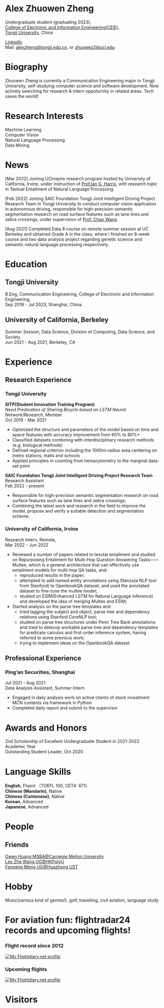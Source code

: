 # Alex Zhuowen Zheng

Undergraduate student (graduating 2023),  
[College of Electronic and Information Engineering(CEIE)](https://see-en.tongji.edu.cn),  
[Tongji University](https://en.tongji.edu.cn), China  

[LinkedIn](https://www.linkedin.com/in/alex-zheng-blkr)  
Mail: alexzheng@tongji.edu.cn, or
      zhuowez2@uci.edu
      
# Biography

Zhuowen Zheng is currently a Communication Engineering major in Tongji University, self-studying computer science and software development. 
Now actively searching for research & intern oppoturnity in related areas. Tech saves the world!

# Research Interests
Machine Learning  
Computer Vision  
Natural Language Processing  
Data Mining

# News  

[Mar 2022] Joining UCInspire research program hosted by University of California, Irvine, under instruction of [Prof.Ian G. Harris](https://www.ics.uci.edu/~harris/), with research topic in Textual Entailment of Natural Language Processing.  

[Feb 2022] Joining SAIC Foundation Tongji Joint Intelligent Driving Project Research Team in Tongji University to conduct computer vision application in autonomous driving, responsible for high-precision semantic segmentation research on road surface features such as lane lines and zebra crossings, under supervision of [Prof. Chao Wang](https://see.tongji.edu.cn/info/1154/9075.htm).  

[Aug 2021] Completed Data 8 course on remote summer session at UC Berkeley and obtained Grade A in the class, where I finished an 8-week course and two data analysis project regarding genetic science and semantic natural language processing respectively.    

# Education
## Tongji University
B.Eng, Communication Engineering, College of Electronic and Information Engineering,  
Sep 2019 - Jul 2023, Shanghai, China. 

## University of California, Berkeley
Summer Session, Data Science, Division of Computing, Data Science, and Society  
Jun 2021 - Aug 2021, Berkeley, CA  

# Experience 
## Research Experience

### Tongji University
**SITP(Student Innovation Training Program)**  
*Need Predication of Sharing Bicycle based on LSTM Neural Network/Research*, Member  
Oct 2019 - Mar 2021  
- Optimized the structure and parameters of the model based on time and space features with accuracy improvement from 60% to 80%+  
- Classified datasets combining with interdisciplinary research methods (e.g. biological methods)  
- Defined regional criterion including the 1000m-radius area centering on metro stations, malls and schools  
- Applied principles in counting from hemacytometry to the marginal data-set point  

**SAIC Foundation Tongji Joint Intelligent Driving Project Research Team**  
Research Assistant  
Feb 2022 - present  
- Responsible for high-precision semantic segmentation research on road surface features such as lane lines and zebra crossings;  
- Combining the latest work and research in the field to improve the model, propose and verify a suitable detection and segmentation scheme.  

### University of California, Irvine   
Research Intern, Remote,  
Mar 2022 - Jun 2022
 -  Reviewed a number of papers related to texutal entailment and studied on Repurposing Entailment for Multi-Hop Question Answering Tasks——Multee, which is a general architecture that can effectively use entailment models for multi-hop QA tasks, and:
      + reproduced results in the paper; 
      + attempted to add named entity annotations using Stanza(a NLP tool from Stanford) to OpenbookQA dataset, and used the annotated dataset to fine-tune the multee model;
      + studied on ESIM(Enhanced LSTM for Natural Language Inference) and developed the idea of merging Multee and ESIM; 
  - Started analysis on the parse tree templates and:
      + tried tagging the subject and object, parse tree and dependency relations using Stanford CoreNLP tool;
      + studied on parse tree structures under Penn Tree Bank annotations and tried to delevop workable parse tree and dependency templates for predicate calculus and first-order inference system, having referred to some previous work;
      + trying to implement ideas on the OpenbookQA dataset.

## Professional Experience
### Ping’an Securities, Shanghai
Jul 2021 - Aug 2021  
Data Analysis Assistant, Summer Intern  
 - Engaged in daily analysis work on active clients of stock investment MCN contents via framework in Python  
 - Completed daily report and submit to the supervisor  

# Awards and Honors
2nd Scholarship of Excellent Undergraduate Student in 2021-2022 Academic Year  
Outstanding Student Leader, Oct 2020  

# Language Skills

**English**, Fluent  （TOEFL 100, CET4: 671）  
**Chinese (Mandarin)**, Native  
**Chinese (Cantonese)**, Native  
**Korean**, Advanced  
**Japanese**, Advanced  

# People
## Friends
[Owen Huang MSBA@Carnegie Mellon University](https://www.linkedin.com/in/haohuang99/)  
[Leo Zhe Wang UG@HKPolyU](https://zhe-wang0018.github.io/)  
[Fanpeng Meng UG@Huazhong UST](https://mfp0610.github.io/)

# Hobby
Music(various kind of genres!), golf, travelling, civil aviation, language study

# For aviation fun: flightradar24 records and upcoming flights!
### Flight record since 2012  
<a href="https://my.flightradar24.com/Alex4seasons"><img src="https://banners-my.flightradar24.com/Alex4seasons.png" alt="My Flightdiary.net profile" /></a>  
### Upcoming flights  
<a href="https://my.flightradar24.com/Alex4seasons-future"><img src="https://banners-my.flightradar24.com/Alex4seasons-future.png" alt="My Flightdiary.net profile" /></a>  

# Visitors
<script type="text/javascript" id="clstr_globe" src="//clustrmaps.com/globe.js?d=gvanrDP9UeoFohRR-9KCMLyeFR1K-b9nXsfpibiZvcM"></script>  

